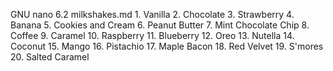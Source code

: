   GNU nano 6.2                 milkshakes.md                          1. Vanilla
2. Chocolate
3. Strawberry
4. Banana
5. Cookies and Cream
6. Peanut Butter
7. Mint Chocolate Chip
8. Coffee
9. Caramel
10. Raspberry
11. Blueberry
12. Oreo
13. Nutella
14. Coconut
15. Mango
16. Pistachio
17. Maple Bacon
18. Red Velvet
19. S'mores
20. Salted Caramel
